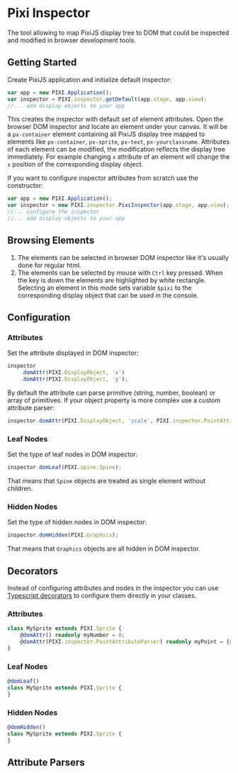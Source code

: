 # Pixi Inspector

The tool allowing to map PixiJS display tree to DOM that could be
inspected and modified in browser development tools.

## Getting Started

Create PixiJS application and initialize default inspector:
```javascript
var app = new PIXI.Application();
var inspector = PIXI.inspector.getDefault(app.stage, app.view);
//... add display objects to your app
```

This creates the inspector with default set of element attributes.
Open the browser DOM inspector and locate an element under your canvas.
It will be a `px-container` element containing all PixiJS display tree mapped to elements
like `px-container`, `px-sprite`, `px-text`, `px-yourclassname`.
Attributes of each element can be modified, the modification reflects the display tree immediately.
For example changing `x` attribute of an element will change the `x` position of the corresponding
display object.

If you want to configure inspector attributes from scratch use the constructor: 
```javascript
var app = new PIXI.Application();
var inspector = new PIXI.inspector.PixiInspector(app.stage, app.view);
//... configure the inspector
//... add display objects to your app
```

## Browsing Elements

1. The elements can be selected in browser DOM inspector like it's usually done for regular html.
2. The elements can be selected by mouse with `Ctrl` key pressed. When the key is down the elements
are highlighted by white rectangle. Selecting an element in this mode sets variable `$pixi`
to the corresponding display object that can be used in the console.

## Configuration

### Attributes
Set the attribute displayed in DOM inspector: 
```javascript
inspector
    .domAttr(PIXI.DisplayObject, 'x')
    .domAttr(PIXI.DisplayObject, 'y');
```
By default the attribute can parse primitive (string, number, boolean) or array of primitives.
If your object property is more complex use a custom attribute parser:
```javascript
inspector.domAttr(PIXI.DisplayObject, 'scale', PIXI.inspector.PointAttributeParser);
```

### Leaf Nodes
Set the type of leaf nodes in DOM inspector: 
```javascript
inspector.domLeaf(PIXI.spine.Spine);
```
That means that `Spine` objects are treated as single element without children.

### Hidden Nodes
Set the type of hidden nodes in DOM inspector:
```javascript
inspector.domHidden(PIXI.Graphics);
```
That means that `Graphics` objects are all hidden in DOM inspector.

## Decorators
Instead of configuring attributes and nodes in the inspector you can use
[Typescript decorators](https://www.typescriptlang.org/docs/handbook/decorators.html)
to configure them directly in your classes.

### Attributes
```typescript
class MySprite extends PIXI.Sprite {
    @domAttr() readonly myNumber = 0;
    @domAttr(PIXI.inspector.PointAttributeParser) readonly myPoint = {x:0, y:0};
}
```

### Leaf Nodes
```typescript
@domLeaf()
class MySprite extends PIXI.Sprite {
}
```

### Hidden Nodes
```typescript
@domHidden()
class MySprite extends PIXI.Sprite {
}
```

## Attribute Parsers
